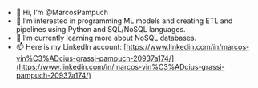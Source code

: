- 👋 Hi, I’m @MarcosPampuch
- 👀 I’m interested in programming ML models and creating ETL and pipelines using Python and SQL/NoSQL languages.
- 🌱 I’m currently learning more about NoSQL databases.
- 📫 Here is my LinkedIn account: [https://www.linkedin.com/in/marcos-vin%C3%ADcius-grassi-pampuch-20937a174/](https://www.linkedin.com/in/marcos-vin%C3%ADcius-grassi-pampuch-20937a174/)

<!---
MarcosPampuch/MarcosPampuch is a ✨ special ✨ repository because its `README.md` (this file) appears on your GitHub profile.
You can click the Preview link to take a look at your changes.
--->
